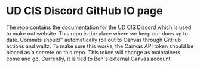 # UD CIS Discord GitHub IO page
The repo contains the documentation for the UD CIS Discord which is used to make out website.
This repo is the place where we keep our docs up to date. Commits should™ automatically roll out to Canvas through GitHub actions and waltz. To make sure this works, the Canvas API token should be placed as a secrete on this repo. This token will change as maintainers come and go. Currently, it is tied to Ben's external Canvas account.